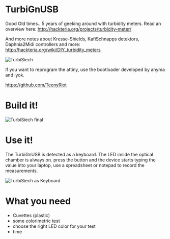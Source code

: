 # TurbiGnUSB

Good Old times.. 5 years of geeking around with turbidity meters. Read an overview here: http://hackteria.org/projects/turbidity-meter/

And more notes about Kresse-Shields, KafiSchnapps detektors, Daphnia2Midi controllers and more: http://hackteria.org/wiki/DIY_turbidity_meters

![TurbiSiech](https://github.com/GenericLab/TurbiGnUSB/raw/master/IMG_20160807_184642.jpg)

If you want to reprogram the attiny, use the bootloader developed by anyma and iyok.

https://github.com/TeenyRiot

# Build it!

![TurbiSiech final](https://github.com/GenericLab/TurbiGnUSB/raw/master/TurbiGnUSB_august2016.jpg)

# Use it! 

The TurbiGnUSB is detected as a keyboard. The LED inside the optical chamber is always on. press the button and the device starts typing the value into your laptop, use a spreadsheet or notepad to record the measurements.

![TurbiSiech as Keyboard](https://github.com/GenericLab/TurbiGnUSB/raw/master/IMG_20160807_194226.jpg)

# What you need

* Cuvettes (plastic)
* some colorimetric test
* choose the right LED color for your test
* time
